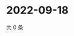 # 2022-09-18

共 0 条

<!-- BEGIN WEIBO -->
<!-- 最后更新时间 Sun Sep 18 2022 22:15:20 GMT+0800 (China Standard Time) -->

<!-- END WEIBO -->
